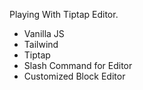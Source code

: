 Playing With Tiptap Editor.

- Vanilla JS
- Tailwind
- Tiptap
- Slash Command for Editor
- Customized Block Editor

